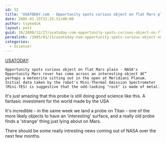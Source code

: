 ```yaml
---
id: 52
title: 'USATODAY.com - Opportunity spots curious object on flat Mars plain'
date: 2005-01-15T22:25:51+00:00
author: tsykoduk
layout: post
guid: 30/2008/12/27/usatoday-com-opportunity-spots-curious-object-on-flat-mars-plain
permalink: /2005/01/15/usatoday-com-opportunity-spots-curious-object-on-flat-mars-plain/
categories:
  - Science!
---
```

[USATODAY](http://www.usatoday.com/tech/science/space/2005-01-14-oppty-object_x.htm?csp=34):

    Opportunity spots curious object on flat Mars plain - NASA's Opportunity Mars rover has come across an interesting object â€” perhaps a meteorite sitting out in the open at Meridiani Planum. Initial data taken by the robot's Mini-Thermal Emission Spectrometer (Mini-TES) is suggestive that the odd-looking "rock" is made of metal.

It's just amazing that this probe is still doing good science like this. A fantasic investment for the world made by the USA

It's incredible - in the same week we land a probe on Titan - one of the more likely objects to have an 'interesting' surface, and a really old probe finds a 'strange' thing just lying about on Mars.

There should be some really intresting news coming out of NASA over the next few months.